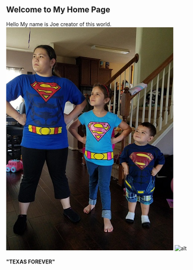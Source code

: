 ## Welcome to My Home Page
Hello My name is Joe creator of this world.
![Kids](Kids.jpg)
![alt](https://upload.wikimedia.org/wikipedia/commons/thumb/f/f7/Flag_of_Texas.svg/1200px-Flag_of_Texas.svg.png")


#### "TEXAS FOREVER"
